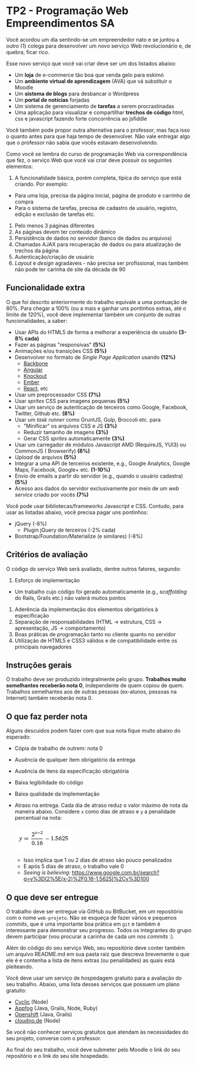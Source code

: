 # TP2 - Programação Web Empreendimentos SA

Você acordou um dia sentindo-se um empreendedor nato e se juntou a outro (1)
colega para desenvolver um novo serviço Web revolucionário e, de quebra, ficar
rico.

Esse novo serviço que você vai criar deve ser um dos listados abaixo:

- Um **loja** de e-commerce tão boa que venda gelo para eskimó
- Um **ambiente virtual de aprendizagem** (AVA) que vá substituir o Moodle
- Um **sistema de blogs** para desbancar o Wordpress
- Um **portal de notícias** forjadas
- Um sistema de gerenciamento de **tarefas** a serem procrastinadas
- Uma aplicação para visualizar e compartilhar **trechos de código** html, css e javascript fazendo forte concorrência ao jsfiddle

Você também pode propor outra alternativa para o professor, mas faça isso o
quanto antes para que haja tempo de desenvolver. Não vale entregar algo que o professor não sabia que vocês estavam desenvolvendo.

Como você se lembra do curso de programação Web via correspondência que fez,
o serviço Web que você vai criar deve possuir os seguintes elementos:

1. A funcionalidade básica, porém completa, típica do serviço que está criando. Por exemplo:
  - Para uma loja, precisa da página inicial, página
    de produto e carrinho de compra
  - Para o sistema de tarefas, precisa de cadastro de
    usuário, registro, edição e exclusão de tarefas etc.
1. Pelo menos 3 páginas diferentes
1. As páginas devem ter conteúdo dinâmico
1. Persistência de dados no servidor (banco de dados ou arquivos)
1. Chamadas AJAX para recuperação de dados ou para atualização de trechos da página
1. Autenticação/criação de usuário
1. _Layout_ e _design_ agradáveis - não precisa ser profissional, mas também não pode ter carinha de site da década de 90

## Funcionalidade extra

O que foi descrito anteriormente do trabalho equivale a uma pontuação de 80%.
Para chegar a 100% (ou a mais e ganhar uns pontinhos extras, até o limite de 120%), você deve
implementar também um conjunto de outras funcionalidades, a saber:

- Usar APIs do HTML5 de forma a melhorar a experiência de usuário **(3-8% cada)**
- Fazer as páginas "responsivas" **(5%)**
- Animações e/ou transições CSS **(5%)**
- Desenvolver no formato de _Single Page Application_ usando **(12%)**
  - [Backbone](http://backbone.org)
  - [Angular](http://angularjs.org/)
  - [Knockout](http://knockoutjs.com/)
  - [Ember](http://emberjs.com/)
  - [React](https://facebook.github.io/react/), etc
- Usar um preprocessador CSS **(7%)**
- Usar _sprites_ CSS para imagens pequenas **(5%)**
- Usar um serviço de autenticação de terceiros como Google, Facebook, Twitter, Github etc.
**(8%)**
- Usar um _task runner_ como GruntJS, Gulp, Broccoli etc. para
  - "Minificar" os arquivos CSS e JS **(3%)**
  - Reduzir tamanho de imagens **(3%)**
  - Gerar CSS _sprites_ automaticamente **(3%)**
- Usar um carregador de módulos Javascript AMD (RequireJS, YUI3) ou CommonJS (
  Browserify) **(8%)**
- _Upload_ de arquivos **(5%)**
- Integrar a uma API de terceiros existente, e.g., Google Analytics, Google Maps, Facebook,
  Google+ etc. **(1-10%)**
- Envio de emails a partir do servidor (e.g., quando
  o usuário cadastra) **(5%)**
- Acesso aos dados do servidor exclusivamente por meio de um _web service_ criado por vocês **(7%)**

Você pode usar bibliotecas/frameworks Javascript e CSS. Contudo, para usar as
listadas abaixo, você precisa pagar uns pontinhos:

- jQuery (-8%)
  - Plugin jQuery de terceiros (-2% cada)
- Bootstrap/Foundation/Materialize (e similares) (-8%)


## Critérios de avaliação

O código do serviço Web será avaliado, dentre outros fatores, segundo:

1. Esforço de implementação
  - Um trabalho cujo código foi gerado automaticamente (e.g., _scaffolding_ do Rails, Grails etc.) não valerá muitos pontos
1. Aderência da implementação dos elementos obrigatórios à especificação
1. Separação de responsabilidades (HTML -> estrutura, CSS -> apresentação, JS
    -> comportamento)
1. Boas práticas de programação tanto no cliente quanto no servidor
1. Utilização de HTML5 e CSS3 válidos e de compatibilidade entre os principais navegadores


## Instruções gerais

O trabalho deve ser produzido integralmente pelo grupo. **Trabalhos muito semelhantes receberão nota 0**, independente de quem copiou
de quem. Trabalhos semelhantes aos de outras pessoas (ex-alunos, pessoas na Internet)
também receberão nota 0.


## O que faz perder nota

Alguns descuidos podem fazer com que sua nota fique muito abaixo do esperado:
- Cópia de trabalho de outrem: nota 0
- Ausência de qualquer item obrigatório da entrega
- Ausência de itens da especificação obrigatória
- Baixa legibilidade do código
- Baixa qualidade da implementação
- Atraso na entrega. Cada dia de atraso reduz o valor máximo de nota da
  maneira abaixo. Considere `x` como dias de atraso e `y` a penalidade
  percentual na nota:

  ![](images/penalidade-por-atraso.png)
  - Isso implica que 1 ou 2 dias de atraso são pouco penalizados
  - E após 5 dias de atraso, o trabalho vale 0
  - _Seeing is believing_: https://www.google.com.br/search?q=y%3D(2%5E(x-2)%2F0.16-1.5625)%2Cy%3D100

## O que deve ser **entregue**

O trabalho deve ser entregue via GitHub ou BitBucket, em um
repositório com o nome `web-projeto`. Não se esqueça de fazer vários e
pequenos _commits_, que é uma importante boa prática em `git` e também é
interessante para demonstrar seu progresso. Todos os integrantes do grupo devem participar (vou procurar a carinha de cada um nos _commits_ :).

Além do código do seu serviço Web, seu repositório deve conter também um arquivo README.md em sua pasta raiz que descreva brevemente o que ele é e contenha a lista de itens extras (ou penalidades) as quais está pleiteando.

Você deve usar um serviço de hospedagem gratuito para a avaliação do seu
trabalho. Abaixo, uma lista desses serviços que possuem um plano gratuito:

- [Cyclic](https://cyclic.sh/) (Node)
- [Appfog](https://www.appfog.com/) (Java, Grails, Node, Ruby)
- [Openshift](https://www.openshift.com/) (Java, Grails)
- [cloudno.de](http://cloudno.de/) (Node)


Se você não conhecer serviços gratuitos que atendam às necessidades do seu
projeto, converse com o professor.

Ao final do seu trabalho, você deve submeter pelo Moodle o link do seu repositório
e o link do seu site hospedado.
